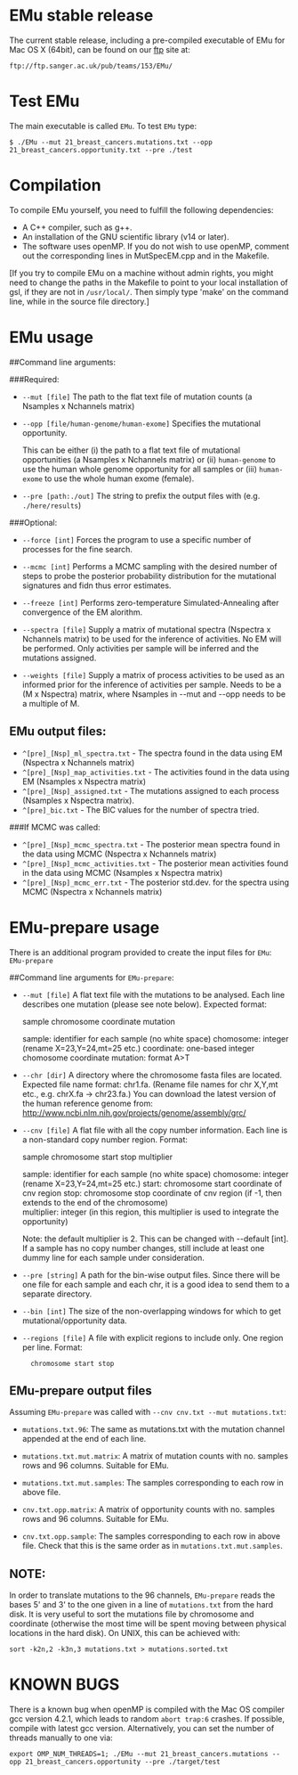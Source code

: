 # EMu stable release

The current stable release, including a pre-compiled executable of EMu for Mac OS X (64bit), can be found on our [ftp](ftp://ftp.sanger.ac.uk/pub/teams/153/EMu/) site at: 

`ftp://ftp.sanger.ac.uk/pub/teams/153/EMu/`

# Test EMu

The main executable is called `EMu`. To test `EMu` type:

`$ ./EMu --mut 21_breast_cancers.mutations.txt --opp 21_breast_cancers.opportunity.txt --pre ./test`

# Compilation

To compile EMu yourself, you need to fulfill the following dependencies:

* A C++ compiler, such as g++. 
* An installation of the GNU scientific library (v14 or later).
* The software uses openMP. If you do not wish to use openMP, comment out the corresponding lines in MutSpecEM.cpp and in the Makefile.

[If you try to compile EMu on a machine without admin rights, you might need to change the paths in the Makefile to point to your local installation of gsl, if they are not in `/usr/local/`. Then simply type 'make' on the command line, while in the source file directory.]

# EMu usage

##Command line arguments: 

###Required:
* `--mut [file]` The path to the flat text file of mutation counts (a Nsamples x Nchannels matrix)

* `--opp [file/human-genome/human-exome]`  Specifies the mutational opportunity.

  This can be either (i) the path to a flat text file of mutational opportunities (a Nsamples x Nchannels matrix) or (ii) `human-genome` to use the human whole genome opportunity for all samples or (iii) `human-exome` to use the whole human exome (female).

* `--pre [path:./out]` The string to prefix the output files with (e.g. `./here/results`)

###Optional:
* `--force [int]`   Forces the program to use a specific number of processes for the fine search.

* `--mcmc [int]`    Performs a MCMC sampling with the desired number of steps to probe the posterior probability 
       		distribution for the mutational signatures and fidn thus error estimates.
* `--freeze [int]`  Performs zero-temperature Simulated-Annealing after convergence of the EM alorithm.

* `--spectra [file]` Supply a matrix of mutational spectra (Nspectra x Nchannels matrix) to be used for the 
	  	 inference of activities.
                 No EM will be performed. Only activities per sample will be inferred and the mutations assigned.

* `--weights [file]` Supply a matrix of process activities to be used as an informed prior for the inference of 
	  	 activities per sample. Needs to be a (M x Nspectra) matrix, where Nsamples in --mut and --opp 
		 needs to be a multiple of M.
                  
## EMu output files:

* `^[pre]_[Nsp]_ml_spectra.txt`      - The spectra found in the data using EM (Nspectra x Nchannels matrix)
* `^[pre]_[Nsp]_map_activities.txt`  - The activities found in the data using EM (Nsamples x Nspectra matrix)
* `^[pre]_[Nsp]_assigned.txt`        - The mutations assigned to each process (Nsamples x Nspectra matrix).
* `^[pre]_bic.txt`                   - The BIC values for the number of spectra tried.

###If MCMC was called:
* `^[pre]_[Nsp]_mcmc_spectra.txt`     - The posterior mean spectra found in the data using MCMC (Nspectra x Nchannels matrix)
* `^[pre]_[Nsp]_mcmc_activities.txt`  - The posterior mean activities found in the data using MCMC (Nsamples x Nspectra matrix)
* `^[pre]_[Nsp]_mcmc_err.txt`         - The posterior std.dev. for the spectra using MCMC (Nspectra x Nchannels matrix)


# EMu-prepare usage

There is an additional program provided to create the input files for `EMu`: `EMu-prepare`

##Command line arguments for `EMu-prepare`:

* `--mut [file]`   A flat text file with the mutations to be analysed. Each line describes one mutation (please see note below). 
	Expected format:
	 
	sample chromosome coordinate mutation
	
	sample: identifier for each sample (no white space)
	chomosome: integer (rename X=23,Y=24,mt=25 etc.)
	coordinate: one-based integer chomosome coordinate
	mutation: format A>T

* `--chr [dir]`	A directory where the chromosome fasta files are located. Expected file name format: chr1.fa.
	(Rename file names for chr X,Y,mt etc., e.g. chrX.fa -> chr23.fa.)
	You can download the latest version of the human reference genome from:
	http://www.ncbi.nlm.nih.gov/projects/genome/assembly/grc/

* `--cnv [file]` A flat file with all the copy number information. Each line is a non-standard copy number region. Format:

	sample chromosome start stop multiplier
	
	sample: identifier for each sample (no white space)
	chomosome: integer (rename X=23,Y=24,mt=25 etc.)
	start: chromosome start coordinate of cnv region
	stop:  chromosome stop coordinate of cnv region (if -1, then extends to the end of the chromosome)	
	multiplier: integer (in this region, this multiplier is used to integrate the opportunity)

	Note: the default multiplier is 2. This can be changed with --default [int].
	If a sample has no copy number changes, still include at least one dummy line for each sample under consideration.

* `--pre [string]` A path for the bin-wise output files. Since there will be one file for each sample and each chr, 
	it is a good idea to send them to a separate directory.

* `--bin [int]` The size of the non-overlapping windows for which to get mutational/opportunity data.

* `--regions [file]`   A file with explicit regions to include only. One region per line. Format:
	    
	    chromosome start stop

## EMu-prepare output files

Assuming `EMu-prepare` was called with `--cnv cnv.txt --mut mutations.txt`:

* `mutations.txt.96`: The same as mutations.txt with the mutation channel appended at the end of each line.
* `mutations.txt.mut.matrix`: A matrix of mutation counts with no. samples rows and 96 columns. Suitable for EMu.
* `mutations.txt.mut.samples`: The samples corresponding to each row in above file.

* `cnv.txt.opp.matrix`: A matrix of opportunity counts with no. samples rows and 96 columns. Suitable for EMu.
* `cnv.txt.opp.sample`: The samples corresponding to each row in above file. 
		    Check that this is the same order as in `mutations.txt.mut.samples`.

## NOTE:

In order to translate mutations to the 96 channels, `EMu-prepare` reads the bases 5' and 3' to the one given in a line of `mutations.txt` from the hard disk. It is very useful to sort the mutations file by chromosome and coordinate (otherwise the most time will be spent moving between physical locations in the hard disk). On UNIX, this can be achieved with:

`sort -k2n,2 -k3n,3 mutations.txt > mutations.sorted.txt`

# KNOWN BUGS

There is a known bug when openMP is compiled with the Mac OS compiler gcc version 4.2.1, which leads to random `abort trap:6` crashes. If possible, compile with latest gcc version. Alternatively, you can set the number of threads manually to one via:

`export OMP_NUM_THREADS=1; ./EMu --mut 21_breast_cancers.mutations --opp 21_breast_cancers.opportunity --pre ./target/test`
